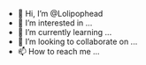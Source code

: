 - 👋 Hi, I’m @Lolipophead
- 👀 I’m interested in ...
- 🌱 I’m currently learning ...
- 💞️ I’m looking to collaborate on ...
- 📫 How to reach me ...

<!---
Lolipophead/Lolipophead is a ✨ special ✨ repository because its `README.md` (this file) appears on your GitHub profile.
You can click the Preview link to take a look at your changes.
--->
